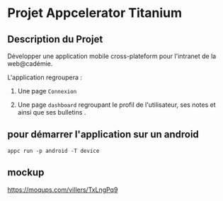 # Projet Appcelerator Titanium

## Description du Projet

Développer une application mobile cross-plateform pour l'intranet de la web@cadémie.

L'application regroupera :

1. Une page `Connexion`

2. Une page `dashboard` regroupant le profil de l'utilisateur, ses notes et ainsi que ses bulletins .

## pour démarrer l'application sur un android
`appc run -p android -T device`


## mockup

https://moqups.com/villers/TxLngPq9